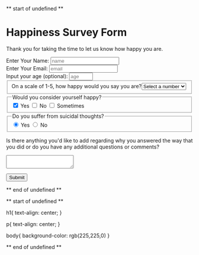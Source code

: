 ** start of undefined **

<!Doctype html>
<html lang="en">
  <head>
    <link rel="stylesheet" href="styles.css" />
  </head>
  <body>
    <h1 id="title">Happiness Survey Form</h1>
<p id="description">Thank you for taking the time to let us know how happy you are.</p>
<form id="survey-form" >
  <div class="form-group">
  <label id="name-label" for="name">Enter Your Name: <input id="name" name="name" type="text" placeholder="name" required />
</label></div>

<div><label id="email-label" for="email">Enter Your Email: <input id="email" name="email" type="email" placeholder="email" required /></label></div>

<div><label id="number-label" for="age">Input your age (optional): <input id="number" type="number" name="age" min="3" max="120" placeholder="age" /></label></div> 

<div>
  <fieldset>
    On a scale of 1-5, how happy would you say you are?<select id="dropdown" class="form-control" required>
      <option disabled selected value>Select a number</option>
      <option>1</option>
      <option>2</option>
      <option>3</option>
      <option>4</option>
      <option>5</option>
    </select>
  </fieldset>
</div>

<fieldset>
            <legend>Would you consider yourself happy?</legend>
            <input id="yes" type="checkbox" name="yes" value="yes" checked> <label for="yes">Yes</label>
            <input id="no" type="checkbox" name="no" value="no"> <label for="no">No</label>
            <input id="sometimes" type="checkbox" name="sometimes" value="sometimes"> <label for="sometimes">Sometimes</label>
          </fieldset>

<div class="form-group">
  <fieldset>
            <legend>Do you suffer from suicidal thoughts?</legend>
            <label ><input id="yes" type="radio" name="yes-no" value="yes" checked> Yes</label>
            <label><input id="no" type="radio" name="yes-no" value="no"> No</label>
  </fieldset>
</div>

<div class="form-group">
  <p>Is there anything you'd like to add regarding why you answered the way that you did or do you have any additional questions or comments?</p>
      <textarea
        id="comments"
        class="input-textarea"
        name="comment"></textarea>
</div>

<button id="submit">Submit</button>
</form>
  </body>
</html>

** end of undefined **

** start of undefined **

h1{
  text-align: center;
}

p{
  text-align: center;
}

body{
background-color: rgb(225,225,0) 
}


** end of undefined **


